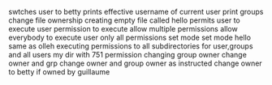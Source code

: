 swtches user to betty
prints effective username of current user
print groups
change file ownership
creating empty file called hello
permits user to execute
user permission to execute
allow multiple permissions
allow everybody to execute
user only all permissions
set mode
set mode hello same as olleh
executing permissions to all subdirectories for user,groups and all users
my dir with 751 permission
changing group owner
change owner and grp
change owner and group owner as instructed
change owner to betty if owned by guillaume
